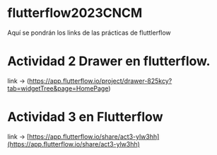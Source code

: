 # flutterflow2023CNCM
Aquí se pondrán los links de las prácticas de fluttlerflow

# Actividad 2 Drawer en flutterflow.
 link -> (https://app.flutterflow.io/project/drawer-825kcy?tab=widgetTree&page=HomePage)

# Actividad 3 en Flutterflow
 link -> [https://app.flutterflow.io/share/act3-ylw3hh](https://app.flutterflow.io/share/act3-ylw3hh)
